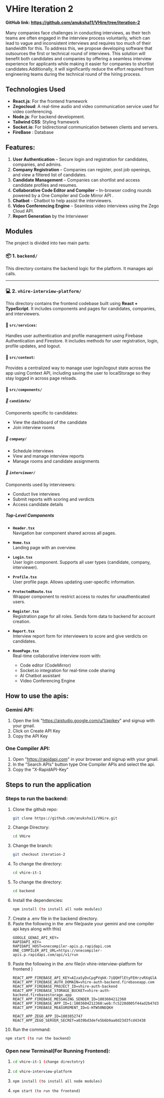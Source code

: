 # VHire Iteration 2
**GitHub link: https://github.com/anuksha11/VHire/tree/iteration-2** <br><br>
Many companies face challenges in conducting interviews, as their tech teams are often engaged in the interview process voluntarily, which can lead to vague and inconsistent interviews and requires too much of their bandwidth for this. To address this, we propose developing software that outsources the first or technical round of interviews. This solution will benefit both candidates and companies by offering a seamless interview experience for applicants while making it easier for companies to shortlist candidates.Additionally, it will significantly reduce the effort required from engineering teams during the technical round of the hiring process.

## Technologies Used

- **React.js**: For the frontend framework
- **Zegocloud**: A real-time audio and video communication service used for video conferencing.
- **Node.js**: For backend development.
- **Tailwind CSS**: Styling framework
- **Socket.io**: For bidirectional communication between clients and servers.
- **FireBase** : Database

## Features:

1. **User Authentication** – Secure login and registration for candidates, companies, and admins.
2. **Company Registration** – Companies can register, post job openings, and view a filtered list of candidates.
3. **Candidate Management** – Companies can shortlist and access candidate profiles and resumes.
4. **Collaborative Code Editor and Compiler** – In-browser coding rounds powered by a One Compiler and Code Mirror API .
5. **Chatbot** - Chatbot to help assist the interviewers.
6. **Video Conferencing Engine** – Seamless video interviews using the Zego Cloud API.
7. **Report Generation** by the Interviewer

## Modules
The project is divided into two main parts:

### 📦 1. `backend/`

This directory contains the backend logic for the platform. It manages api calls.

---

### 💻 2. `vhire-interview-platform/`

This directory contains the frontend codebase built using **React + TypeScript**. It includes components and pages for candidates, companies, and interviewers.
#### 📁 `src/services`:
Handles user authentication and profile management using Firebase Authentication and Firestore. It includes methods for user registration, login, profile updates, and logout.
#### 📁 `src/context`:
Provides a centralized way to manage user login/logout state across the app using Context API, including saving the user to localStorage so they stay logged in across page reloads.

#### 📁 `src/components/`

##### 🔹 `candidate/`
Components specific to candidates:
- View the dashboard of the candidate
- Join interview rooms


##### 🔹 `company/`
- Schedule interviews
- View and manage interview reports
- Manage rooms and candidate assignments

##### 🔹 `interviewer/`
Components used by interviewers:
- Conduct live interviews
- Submit reports with scoring and verdicts
- Access candidate details

#####  Top-Level Components

- **`Header.tsx`**  
  Navigation bar component shared across all pages.

- **`Home.tsx`**  
  Landing page with an overview.

- **`Login.tsx`**  
  User login component. Supports all user types (candidate, company, interviewer).

- **`Profile.tsx`**  
  User profile page. Allows updating user-specific information.

- **`ProtectedRoute.tsx`**  
  Wrapper component to restrict access to routes for unauthenticated users.

- **`Register.tsx`**  
  Registration page for all roles. Sends form data to backend for account creation.

- **`Report.tsx`**  
  Interview report form for interviewers to score and give verdicts on candidates.

- **`RoomPage.tsx`**  
  Real-time collaborative interview room with:
  - Code editor (CodeMirror)
  - Socket.io integration for real-time code sharing
  - AI Chatbot assistant
  - Video Conferencing Engine

## How to use the apis:
### Gemini API:
1. Open the link "https://aistudio.google.com/u/1/apikey" and signup with your gmail.
2. Click on Create API Key
3. Copy the API Key
   
### One Compiler API:
1. Open "https://rapidapi.com" in your browser and signup with your gmail.
2. In the "Search APIs" button type One Compiler APIs and select the api.
3. Copy the "X-RapidAPI-Key"
   
## Steps to run the application
### Steps to run the backend:
1. Clone the github repo:
   ```bash
   git clone https://github.com/anuksha11/VHire.git
   ```
2. Change Directory:
   ```bash
   cd VHire
   ```
3. Change the branch:
   ```bash
   git checkout iteration-2
   ```
4. To change the directory:
   ```bash
   cd vhire-it-1 
   ```
5. To change the directory:
   ```bash
   cd backend
   ```   
6. Install the dependencies:
   ```bash
   npm install (to install all node modules)
   ```
7. Create a .env file in the backend directory.
8. Paste the following in the .env file(paste your gemini and one compiler api keys along with this)
   ```
   GOOGLE_GENAI_API_KEY=
   RAPIDAPI_KEY=
   RAPIDAPI_HOST=onecompiler-apis.p.rapidapi.com
   ONE_COMPILER_API_URL=https://onecompiler-apis.p.rapidapi.com/api/v1/run
   ```
9. Paste the following in the .env file(in vhire-interview-platform for frontend )
   ```
   REACT_APP_FIREBASE_API_KEY=AIzaSyDvCpgPVqkK-7iQQHflEtyFEHrzvRXqGlA
   REACT_APP_FIREBASE_AUTH_DOMAIN=vhire-auth-backend.firebaseapp.com
   REACT_APP_FIREBASE_PROJECT_ID=vhire-auth-backend
   REACT_APP_FIREBASE_STORAGE_BUCKET=vhire-auth-backend.firebasestorage.app
   REACT_APP_FIREBASE_MESSAGING_SENDER_ID=1003604212360
   REACT_APP_FIREBASE_APP_ID=1:1003604212360:web:fc5220d005f44ad2b47d3d
   REACT_APP_FIREBASE_MEASUREMENT_ID=G-HTW50NEQKH

   REACT_APP_ZEGO_APP_ID=1803852747
   REACT_APP_ZEGO_SERVER_SECRET=a039bd3defe5b6b9aa0d23d3fcd43438
   ```
10. Run the command:
   ```bash
   npm start (to run the backend)
   ```

### Open new Terminal(For Running Frontend):
1. 
   ```bash
   cd vhire-it-1 (change directotry)
   ```
3. ```bash
   cd vhire-interview-platform
   ```
4. ```bash
   npm install (to install all node modules)
   ```
5. ```bash
   npm start (to run the frontend)
   ```


